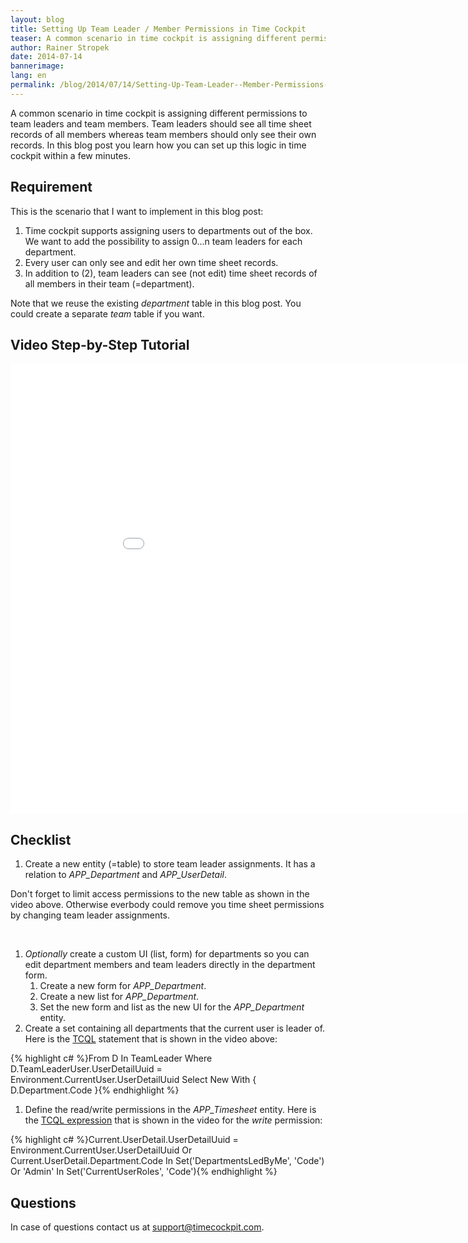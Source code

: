 ```yaml
---
layout: blog
title: Setting Up Team Leader / Member Permissions in Time Cockpit
teaser: A common scenario in time cockpit is assigning different permissions to team leaders and team members. Team leaders should see all time sheet records of all members whereas team members should only see their own records. In this blog post you learn how you can set up this logic in time cockpit within a few minutes.
author: Rainer Stropek
date: 2014-07-14
bannerimage: 
lang: en
permalink: /blog/2014/07/14/Setting-Up-Team-Leader--Member-Permissions-in-Time-Cockpit
---
```


<p>A common scenario in time cockpit is assigning different permissions to team leaders and team members. Team leaders should see all time sheet records of all members whereas team members should only see their own records. In this blog post you learn how you can set up this logic in time cockpit within a few minutes.</p><h2>Requirement</h2><p>This is the scenario that I want to implement in this blog post:</p><ol>
  <li>Time cockpit supports assigning users to departments out of the box. We want to add the possibility to assign 0...n team leaders for each department.</li>
  <li>Every user can only see and edit her own time sheet records.</li>
  <li>In addition to (2), team leaders can see (not edit) time sheet records of all members in their team (=department).</li>
</ol><p class="showcase">Note that we reuse the existing <em>department</em> table in this blog post. You could create a separate <em>team</em> table if you want.</p><h2>Video Step-by-Step Tutorial</h2><div class="videoWrapper">
  <iframe width="960" height="720" src="//www.youtube.com/embed/vbPTMelzhfE?rel=0" frameborder="0" allowfullscreen="allowfullscreen"></iframe>
</div><h2>Checklist</h2><ol>
  <li>Create a new entity (=table) to store team leader assignments. It has a relation to <em>APP_Department</em> and <em>APP_UserDetail</em>.</li>
</ol><p class="showcase">Don't forget to limit access permissions to the new table as shown in the video above. Otherwise everbody could remove you time sheet permissions by changing team leader assignments.</p><br /><ol>
  <li>
    <em>Optionally</em> create a custom UI (list, form) for departments so you can edit department members and team leaders directly in the department form. 

<ol><li>Create a new form for <em>APP_Department</em>.</li><li>Create a new list for <em>APP_Department</em>.</li><li>Set the new form and list as the new UI for the <em>APP_Department</em> entity.</li></ol></li>
  <li>Create a set containing all departments that the current user is leader of. Here is the <a href="http://help.timecockpit.com/?topic=html/a7465f29-c739-4a14-bf5b-09821133dd9a.htm" target="_blank">TCQL</a> statement that is shown in the video above:</li>
</ol>{% highlight c# %}From D In TeamLeader
Where D.TeamLeaderUser.UserDetailUuid = Environment.CurrentUser.UserDetailUuid
Select New With { D.Department.Code }{% endhighlight %}<ol>
  <li>Define the read/write permissions in the <em>APP_Timesheet</em> entity. Here is the <a href="http://help.timecockpit.com/?topic=html/28e3e0bd-6bd7-4435-930b-69671817bf95.htm" target="_blank">TCQL expression</a> that is shown in the video for the <em>write</em> permission:</li>
</ol>{% highlight c# %}Current.UserDetail.UserDetailUuid = Environment.CurrentUser.UserDetailUuid
 Or Current.UserDetail.Department.Code In Set('DepartmentsLedByMe', 'Code')
 Or 'Admin' In Set('CurrentUserRoles', 'Code'){% endhighlight %}<h2>Questions</h2><p>In case of questions contact us at <a href="mailto:support@timecockpit.com">support@timecockpit.com</a>.</p>